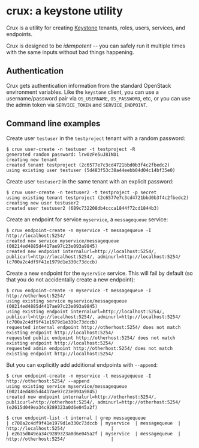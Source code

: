 # crux: a keystone utility

Crux is a utility for creating [Keystone][] tenants, roles, users,
services, and endpoints.

Crux is designed to be *idempotent* -- you can safely run it multiple
times with the same inputs without bad things happening.

[keystone]: http://docs.openstack.org/developer/keystone/

## Authentication

Crux gets authentication information from the standard OpenStack
environment variables.  Like the `keystone` client, you can use a
username/password pair via `OS_USERNAME`, `OS_PASSWORD`, etc, or you
can use the admin token via `SERVICE_TOKEN` and `SERVICE_ENDPOINT`.

## Command line examples

Create user `testuser` in the `testproject` tenant with a random
password:

    $ crux user-create -n testuser -t testproject -R
    generated random password: lrw0zFe5uJ8IND1
    creating new tenant
    created tenant testproject (2c6577e7c3cd4721bbd0b3f4c2fbedc2)
    using existing user testuser (5d483f53c38a44eebb04d04c14bf35e0)

Create user `testuser2` in the same tenant with an explicit password:

    $ crux user-create -n testuser2 -t testproject -p secret
    using existing tenant testproject (2c6577e7c3cd4721bbd0b3f4c2fbedc2)
    creating new user testuser2
    created user testuser2 (689c732208db4ccca1844f72cd1844b3)

Create an endpoint for service `myservice`, a `messagequeue` service:

    $ crux endpoint-create -n myservice -t messagequeue -I http://localhost:5254/
    created new service myservice/messagequeue (00214ed4885d4417ae97c23e093a9845)
    created new endpoint internalurl=http://localhost:5254/, publicurl=http://localhost:5254/, adminurl=http://localhost:5254/ (c700a2c4df9f41e1979d1e330c73dccb)

Create a new endpoint for the `myservice` service.  This will fail by
default (so that you do not accidentally create a new endpoint):

    $ crux endpoint-create -n myservice -t messagequeue -I http://otherhost:5254/
    using existing service myservice/messagequeue (00214ed4885d4417ae97c23e093a9845)
    using existing endpoint internalurl=http://localhost:5254/, publicurl=http://localhost:5254/, adminurl=http://localhost:5254/ (c700a2c4df9f41e1979d1e330c73dccb)
    requested internal endpoint http://otherhost:5254/ does not match existing endpoint http://localhost:5254/
    requested public endpoint http://otherhost:5254/ does not match existing endpoint http://localhost:5254/
    requested admin endpoint http://otherhost:5254/ does not match existing endpoint http://localhost:5254/

But you can explicitly add additional endpoints with `--append`:

    $ crux endpoint-create -n myservice -t messagequeue -I http://otherhost:5254/ --append
    using existing service myservice/messagequeue (00214ed4885d4417ae97c23e093a9845)
    created new endpoint internalurl=http://otherhost:5254/, publicurl=http://otherhost:5254/, adminurl=http://otherhost:5254/ (e2615d049ea34c9289323a0d6e045a2f)

    $ crux endpoint-list -t internal | grep messagequeue
    | c700a2c4df9f41e1979d1e330c73dccb | myservice  | messagequeue  | http://localhost:5254/                 |
    | e2615d049ea34c9289323a0d6e045a2f | myservice  | messagequeue  | http://otherhost:5254/                 |

